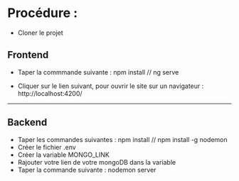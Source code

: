 # Procédure :

- Cloner le projet

## Frontend

- Taper la commmande suivante : npm install // ng serve

- Cliquer sur le lien suivant, pour ouvrir le site sur un navigateur : http://localhost:4200/

---

## Backend

- Taper les commandes suivantes : npm install // npm install -g nodemon
- Créer le fichier .env
- Créer la variable MONGO_LINK
- Rajouter votre lien de votre mongoDB dans la variable
- Taper la commande suivante : nodemon server
